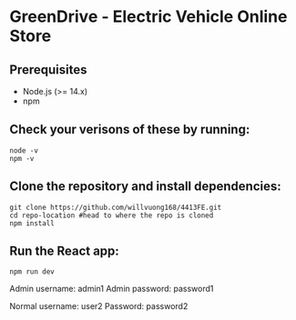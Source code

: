 # GreenDrive - Electric Vehicle Online Store

## Prerequisites

- Node.js (>= 14.x)
- npm

## Check your verisons of these by running:

```
node -v
npm -v
```

## Clone the repository and install dependencies:

```
git clone https://github.com/willvuong168/4413FE.git
cd repo-location #head to where the repo is cloned
npm install
```

## Run the React app:

```
npm run dev
```

Admin username: admin1
Admin password: password1

Normal username: user2
Password: password2
